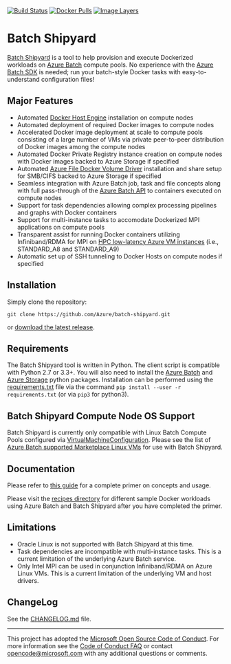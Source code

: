 [![Build Status](https://travis-ci.org/Azure/batch-shipyard.svg?branch=master)](https://travis-ci.org/Azure/batch-shipyard)
[![Docker Pulls](https://img.shields.io/docker/pulls/alfpark/batch-shipyard.svg)](https://hub.docker.com/r/alfpark/batch-shipyard)
[![Image Layers](https://images.microbadger.com/badges/image/alfpark/batch-shipyard.svg)](http://microbadger.com/images/alfpark/batch-shipyard)

# Batch Shipyard
[Batch Shipyard](https://github.com/Azure/batch-shipyard) is a tool to help
provision and execute Dockerized workloads on
[Azure Batch](https://azure.microsoft.com/en-us/services/batch/) compute
pools. No experience with the
[Azure Batch SDK](https://github.com/Azure/azure-batch-samples) is needed; run
your batch-style Docker tasks with easy-to-understand configuration files!

## Major Features
* Automated [Docker Host Engine](https://docker.io) installation on compute
nodes
* Automated deployment of required Docker images to compute nodes
* Accelerated Docker image deployment at scale to compute pools consisting of
a large number of VMs via private peer-to-peer distribution of Docker images
among the compute nodes
* Automated Docker Private Registry instance creation on compute nodes with
Docker images backed to Azure Storage if specified
* Automated
[Azure File Docker Volume Driver](https://github.com/Azure/azurefile-dockervolumedriver)
installation and share setup for SMB/CIFS backed to Azure Storage if
specified
* Seamless integration with Azure Batch job, task and file concepts along with
full pass-through of the
[Azure Batch API](https://azure.microsoft.com/en-us/documentation/articles/batch-api-basics/)
to containers executed on compute nodes
* Support for task dependencies allowing complex processing pipelines and
graphs with Docker containers
* Support for multi-instance tasks to accomodate Dockerized MPI applications
on compute pools
* Transparent assist for running Docker containers utilizing Infiniband/RDMA
for MPI on
[HPC low-latency Azure VM instances](https://azure.microsoft.com/en-us/documentation/articles/virtual-machines-windows-a8-a9-a10-a11-specs/)
(i.e., STANDARD\_A8 and STANDARD\_A9)
* Automatic set up of SSH tunneling to Docker Hosts on compute nodes if
specified

## Installation
Simply clone the repository:

```
git clone https://github.com/Azure/batch-shipyard.git
```

or [download the latest release](https://github.com/Azure/batch-shipyard/releases).

## Requirements
The Batch Shipyard tool is written in Python. The client script is compatible
with Python 2.7 or 3.3+. You will also need to install the
[Azure Batch](https://pypi.python.org/pypi/azure-batch) and
[Azure Storage](https://pypi.python.org/pypi/azure-storage) python packages.
Installation can be performed using the [requirements.txt](./requirements.txt)
file via the command `pip install --user -r requirements.txt` (or via `pip3`
for python3).

## Batch Shipyard Compute Node OS Support
Batch Shipyard is currently only compatible with Linux Batch Compute Pools
configured via
[VirtualMachineConfiguration](http://azure-sdk-for-python.readthedocs.io/en/latest/_modules/azure/batch/models/virtual_machine_configuration.html).
Please see the list of
[Azure Batch supported Marketplace Linux VMs](https://azure.microsoft.com/en-us/documentation/articles/batch-linux-nodes/#list-of-virtual-machine-images)
for use with Batch Shipyard.

## Documentation
Please refer to
[this guide](https://github.com/Azure/batch-shipyard/blob/master/docs)
for a complete primer on concepts and usage.

Please visit the
[recipes directory](https://github.com/Azure/batch-shipyard/blob/master/recipes)
for different sample Docker workloads using Azure Batch and Batch Shipyard
after you have completed the primer.

## Limitations
* Oracle Linux is not supported with Batch Shipyard at this time.
* Task dependencies are incompatible with multi-instance tasks. This is a
  current limitation of the underlying Azure Batch service.
* Only Intel MPI can be used in conjunction Infiniband/RDMA on Azure Linux VMs.
  This is a current limitation of the underlying VM and host drivers.

## ChangeLog
See the [CHANGELOG.md](https://github.com/Azure/batch-shipyard/blob/master/CHANGELOG.md)
file.

* * *
This project has adopted the
[Microsoft Open Source Code of Conduct](https://opensource.microsoft.com/codeofconduct/).
For more information see the
[Code of Conduct FAQ](https://opensource.microsoft.com/codeofconduct/faq/) or
contact [opencode@microsoft.com](mailto:opencode@microsoft.com) with any
additional questions or comments.
